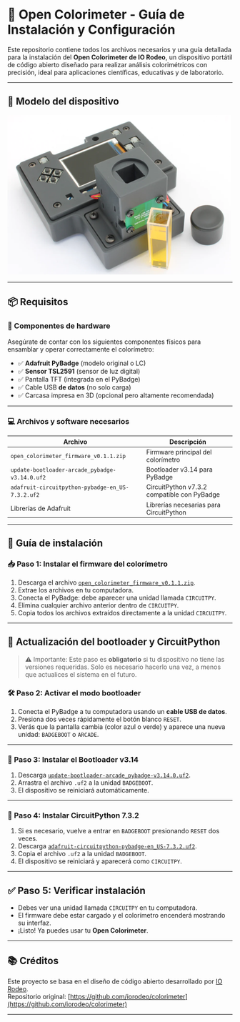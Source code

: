 # 🎨 Open Colorimeter - Guía de Instalación y Configuración

Este repositorio contiene todos los archivos necesarios y una guía detallada para la instalación del **Open Colorimeter de IO Rodeo**, un dispositivo portátil de código abierto diseñado para realizar análisis colorimétricos con precisión, ideal para aplicaciones científicas, educativas y de laboratorio.

---

## 📸 Modelo del dispositivo

<img src="image_1.png" alt="Open Colorimeter" width="500"/>

---

## 📦 Requisitos

### 🧰 Componentes de hardware

Asegúrate de contar con los siguientes componentes físicos para ensamblar y operar correctamente el colorímetro:

- ✅ **Adafruit PyBadge** (modelo original o LC)
- ✅ **Sensor TSL2591** (sensor de luz digital)
- ✅ Pantalla TFT (integrada en el PyBadge)
- ✅ Cable USB **de datos** (no solo carga)
- ✅ Carcasa impresa en 3D (opcional pero altamente recomendada)

---

### 💻 Archivos y software necesarios

| Archivo                                                   | Descripción                                      |
|-----------------------------------------------------------|--------------------------------------------------|
| `open_colorimeter_firmware_v0.1.1.zip`                    | Firmware principal del colorímetro               |
| `update-bootloader-arcade_pybadge-v3.14.0.uf2`            | Bootloader v3.14 para PyBadge                    |
| `adafruit-circuitpython-pybadge-en_US-7.3.2.uf2`          | CircuitPython v7.3.2 compatible con PyBadge      |
| Librerías de Adafruit                                     | Librerías necesarias para CircuitPython          |

---

## 🔧 Guía de instalación

### 📥 Paso 1: Instalar el firmware del colorímetro

1. Descarga el archivo [`open_colorimeter_firmware_v0.1.1.zip`](firmware/open_colorimeter_firmware_v0.1.1).
2. Extrae los archivos en tu computadora.
3. Conecta el PyBadge: debe aparecer una unidad llamada `CIRCUITPY`.
4. Elimina cualquier archivo anterior dentro de `CIRCUITPY`.
5. Copia todos los archivos extraídos directamente a la unidad `CIRCUITPY`.

---

## 🔁 Actualización del bootloader y CircuitPython

> ⚠️ Importante: Este paso es **obligatorio** si tu dispositivo no tiene las versiones requeridas. Solo es necesario hacerlo una vez, a menos que actualices el sistema en el futuro.

### 🛠️ Paso 2: Activar el modo bootloader

1. Conecta el PyBadge a tu computadora usando un **cable USB de datos**.
2. Presiona dos veces rápidamente el botón blanco `RESET`.
3. Verás que la pantalla cambia (color azul o verde) y aparece una nueva unidad: `BADGEBOOT` o `ARCADE`.

---

### 🧱 Paso 3: Instalar el Bootloader v3.14

1. Descarga [`update-bootloader-arcade_pybadge-v3.14.0.uf2`](bootloader/update-bootloader-arcade_pybadge-v3.14.0.uf2).
2. Arrastra el archivo `.uf2` a la unidad `BADGEBOOT`.
3. El dispositivo se reiniciará automáticamente.

---

### 🐍 Paso 4: Instalar CircuitPython 7.3.2

1. Si es necesario, vuelve a entrar en `BADGEBOOT` presionando `RESET` dos veces.
2. Descarga [`adafruit-circuitpython-pybadge-en_US-7.3.2.uf2`](circuitpython/adafruit-circuitpython-pybadge-en_US-7.3.2.uf2).
3. Copia el archivo `.uf2` a la unidad `BADGEBOOT`.
4. El dispositivo se reiniciará y aparecerá como `CIRCUITPY`.

---

## ✅ Paso 5: Verificar instalación

- Debes ver una unidad llamada `CIRCUITPY` en tu computadora.
- El firmware debe estar cargado y el colorímetro encenderá mostrando su interfaz.
- ¡Listo! Ya puedes usar tu **Open Colorimeter**.

---

## 📚 Créditos

Este proyecto se basa en el diseño de código abierto desarrollado por [IO Rodeo](https://iorodeo.com).  
Repositorio original: [https://github.com/iorodeo/colorimeter](https://github.com/iorodeo/colorimeter)

---



